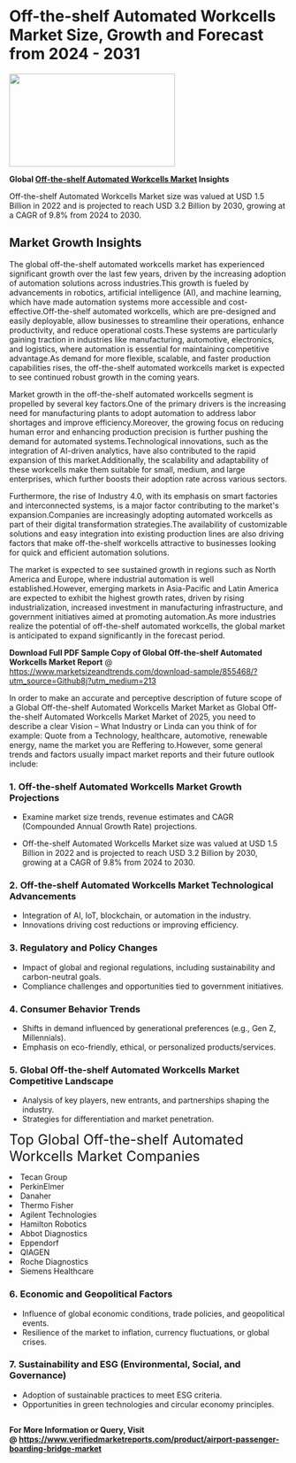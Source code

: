 <H1>Off-the-shelf Automated Workcells Market Size, Growth and Forecast from 2024 - 2031</H1><img class="aligncenter size-medium wp-image-584254" src="https://thirdeyenews.in/wp-content/uploads/2024/09/Global-Market-Research-300x168.jpeg" alt="" width="300" height="168" /><p><strong>Global&nbsp;<a href="https://www.marketsizeandtrends.com/download-sample/855468/?utm_source=Github8j?utm_medium=213">Off-the-shelf Automated Workcells Market</a> Insights</strong></p><p>Off-the-shelf Automated Workcells Market size was valued at USD 1.5 Billion in 2022 and is projected to reach USD 3.2 Billion by 2030, growing at a CAGR of 9.8% from 2024 to 2030.</p><p><h2>Market Growth Insights</h2> <p>The global off-the-shelf automated workcells market has experienced significant growth over the last few years, driven by the increasing adoption of automation solutions across industries.This growth is fueled by advancements in robotics, artificial intelligence (AI), and machine learning, which have made automation systems more accessible and cost-effective.Off-the-shelf automated workcells, which are pre-designed and easily deployable, allow businesses to streamline their operations, enhance productivity, and reduce operational costs.These systems are particularly gaining traction in industries like manufacturing, automotive, electronics, and logistics, where automation is essential for maintaining competitive advantage.As demand for more flexible, scalable, and faster production capabilities rises, the off-the-shelf automated workcells market is expected to see continued robust growth in the coming years.</p> <p>Market growth in the off-the-shelf automated workcells segment is propelled by several key factors.One of the primary drivers is the increasing need for manufacturing plants to adopt automation to address labor shortages and improve efficiency.Moreover, the growing focus on reducing human error and enhancing production precision is further pushing the demand for automated systems.Technological innovations, such as the integration of AI-driven analytics, have also contributed to the rapid expansion of this market.Additionally, the scalability and adaptability of these workcells make them suitable for small, medium, and large enterprises, which further boosts their adoption rate across various sectors.</p> <p>Furthermore, the rise of Industry 4.0, with its emphasis on smart factories and interconnected systems, is a major factor contributing to the market's expansion.Companies are increasingly adopting automated workcells as part of their digital transformation strategies.The availability of customizable solutions and easy integration into existing production lines are also driving factors that make off-the-shelf workcells attractive to businesses looking for quick and efficient automation solutions.</p> <p>The market is expected to see sustained growth in regions such as North America and Europe, where industrial automation is well established.However, emerging markets in Asia-Pacific and Latin America are expected to exhibit the highest growth rates, driven by rising industrialization, increased investment in manufacturing infrastructure, and government initiatives aimed at promoting automation.As more industries realize the potential of off-the-shelf automated workcells, the global market is anticipated to expand significantly in the forecast period.</p> <p><span class=""><strong>Download Full PDF Sample Copy of Global Off-the-shelf Automated Workcells Market Report</strong> @ <a href="https://www.marketsizeandtrends.com/download-sample/855468/?utm_source=Github8j?utm_medium=213" target="_blank">https://www.marketsizeandtrends.com/download-sample/855468/?utm_source=Github8j?utm_medium=213</a></span></p><p>In order to make an accurate and perceptive description of future scope of a Global&nbsp;Off-the-shelf Automated Workcells Market Market as Global&nbsp;Off-the-shelf Automated Workcells Market Market of 2025, you need to describe a clear Vision &ndash; What Industry or Linda can you think of for example: Quote from a Technology, healthcare, automotive, renewable energy, name the market you are Reffering to.However, some general trends and factors usually impact market reports and their future outlook include:</p><h3>1.&nbsp;<strong>Off-the-shelf Automated Workcells Market Growth Projections</strong></h3><ul><li>Examine market size trends, revenue estimates and CAGR (Compounded Annual Growth Rate) projections.</li><li><p>Off-the-shelf Automated Workcells Market size was valued at USD 1.5 Billion in 2022 and is projected to reach USD 3.2 Billion by 2030, growing at a CAGR of 9.8% from 2024 to 2030.</p></li></ul><h3>2.&nbsp;<strong>Off-the-shelf Automated Workcells Market Technological Advancements</strong></h3><ul><li>Integration of AI, IoT, blockchain, or automation in the industry.</li><li>Innovations driving cost reductions or improving efficiency.</li></ul><h3>3.&nbsp;<strong>Regulatory and Policy Changes</strong></h3><ul><li>Impact of global and regional regulations, including sustainability and carbon-neutral goals.</li><li>Compliance challenges and opportunities tied to government initiatives.</li></ul><h3>4.&nbsp;<strong>Consumer Behavior Trends</strong></h3><ul><li>Shifts in demand influenced by generational preferences (e.g., Gen Z, Millennials).</li><li>Emphasis on eco-friendly, ethical, or personalized products/services.</li></ul><h3>5.&nbsp;<strong>Global Off-the-shelf Automated Workcells Market Competitive Landscape</strong></h3><ul><li>Analysis of key players, new entrants, and partnerships shaping the industry.</li><li>Strategies for differentiation and market penetration.</li></ul><p data-pm-slice="1 1 []"><span style="color: inherit; font-family: inherit; font-size: 25px;">Top Global Off-the-shelf Automated Workcells Market Companies</span></p><div class="" data-test-id=""><p><li>Tecan Group</li><li> PerkinElmer</li><li> Danaher</li><li> Thermo Fisher</li><li> Agilent Technologies</li><li> Hamilton Robotics</li><li> Abbot Diagnostics</li><li> Eppendorf</li><li> QIAGEN</li><li> Roche Diagnostics</li><li> Siemens Healthcare</li></p></div><h3>6.&nbsp;<strong>Economic and Geopolitical Factors</strong></h3><ul><li>Influence of global economic conditions, trade policies, and geopolitical events.</li><li>Resilience of the market to inflation, currency fluctuations, or global crises.</li></ul><h3>7.&nbsp;<strong>Sustainability and ESG (Environmental, Social, and Governance)</strong></h3><ul><li>Adoption of sustainable practices to meet ESG criteria.</li><li>Opportunities in green technologies and circular economy principles.</li></ul><h2><strong style="font-size: 14px;">For More Information or Query, Visit @&nbsp;</strong><a style="background-color: #ffffff; font-size: 14px;" href="https://www.marketsizeandtrends.com/report/off-the-shelf-automated-workcells-market/" target="_blank">https://www.verifiedmarketreports.com/product/airport-passenger-boarding-bridge-market</a></h2>